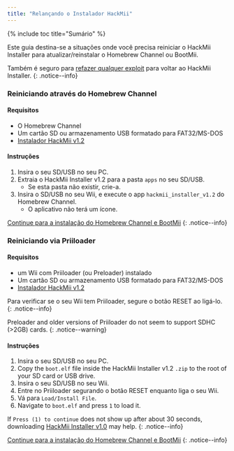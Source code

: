 ```yaml
---
title: "Relançando o Instalador HackMii"
---
```


{% include toc title="Sumário" %}

Este guia destina-se a situações onde você precisa reiniciar o HackMii Installer para atualizar/reinstalar o Homebrew Channel ou BootMii.

Também é seguro para [refazer qualquer exploit](get-started) para voltar ao HackMii Installer.
{: .notice--info}

### Reiniciando através do Homebrew Channel

#### Requisitos

* O Homebrew Channel
* Um cartão SD ou armazenamento USB formatado para FAT32/MS-DOS
* [Instalador HackMii v1.2](https://bootmii.org/download/)

#### Instruções

1. Insira o seu SD/USB no seu PC.
1. Extraia o HackMii Installer v1.2 para a pasta `apps` no seu SD/USB.
    + Se esta pasta não existir, crie-a.
1. Insira o SD/USB no seu Wii, e execute o app `hackmii_installer_v1.2` do Homebrew Channel.
    + O aplicativo não terá um ícone.

[Continue para a instalação do Homebrew Channel e BootMii](hbc)
{: .notice--info}

### Reiniciando via Priiloader

#### Requisitos
* um Wii com Priiloader (ou Preloader) instalado
* Um cartão SD ou armazenamento USB formatado para FAT32/MS-DOS
* [Instalador HackMii v1.2](https://bootmii.org/download/)

Para verificar se o seu Wii tem Priiloader, segure o botão RESET ao ligá-lo.
{: .notice--info}

Preloader and older versions of Priiloader do not seem to support SDHC (>2GB) cards.
{: .notice--warning}

#### Instruções

1. Insira o seu SD/USB no seu PC.
1. Copy the `boot.elf` file inside the HackMii Installer v1.2 `.zip` to the root of your SD card or USB drive.
1. Insira o seu SD/USB no seu Wii.
1. Entre no Priiloader segurando o botão RESET enquanto liga o seu Wii.
1. Vá para `Load/Install File`.
1. Navigate to `boot.elf` and press `1` to load it.

If `Press (1) to continue` does not show up after about 30 seconds, downloading [HackMii Installer v1.0](https://bootmii.org/download/) may help.
{: .notice--info}

[Continue para a instalação do Homebrew Channel e BootMii](hbc)
{: .notice--info}

